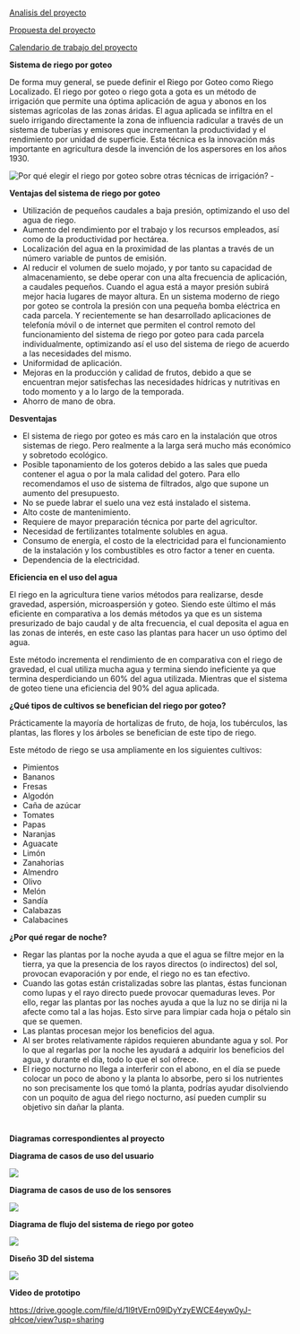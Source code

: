 
#
[Analisis del proyecto](https://github.com/Brandonp22/sistema-riego-goteo-arduino/blob/main/Analisis.md)

[Propuesta del proyecto](https://github.com/Brandonp22/sistema-riego-goteo-arduino/blob/main/Propuesta.md)

[Calendario de trabajo del proyecto](https://github.com/Brandonp22/sistema-riego-goteo-arduino/blob/main/Propuesta.md)

**Sistema de riego por goteo**

De forma muy general, se puede definir el Riego por Goteo como Riego Localizado. El riego por goteo o riego gota a gota es un método de irrigación que permite una óptima aplicación de agua y abonos en los sistemas agrícolas de las zonas áridas. El agua aplicada se infiltra en el suelo irrigando directamente la zona de influencia radicular a través de un sistema de tuberías y emisores que incrementan la productividad y el rendimiento por unidad de superficie. Esta técnica es la innovación más importante en agricultura desde la invención de los aspersores en los años 1930.

![Por qué elegir el riego por goteo sobre otras técnicas de irrigación? -](https://github.com/Brandonp22/sistema-riego-goteo-arduino/blob/main/imagenes/Aspose.Words.fb0048e7-002a-46c1-8cbe-51656c76b31f.002.jpeg)









**Ventajas del sistema de riego por goteo**

- Utilización de pequeños caudales a baja presión, optimizando el uso del agua de riego.
- Aumento del rendimiento por el trabajo y los recursos empleados, así como de la productividad por hectárea.
- Localización del agua en la proximidad de las plantas a través de un número variable de puntos de emisión.
- Al reducir el volumen de suelo mojado, y por tanto su capacidad de almacenamiento, se debe operar con una alta frecuencia de aplicación, a caudales pequeños. Cuando el agua está a mayor presión subirá mejor hacia lugares de mayor altura. En un sistema moderno de riego por goteo se controla la presión con una pequeña bomba eléctrica en cada parcela. Y recientemente se han desarrollado aplicaciones de telefonía móvil o de internet que permiten el control remoto del funcionamiento del sistema de riego por goteo para cada parcela individualmente, optimizando así el uso del sistema de riego de acuerdo a las necesidades del mismo.
- Uniformidad de aplicación.
- Mejoras en la producción y calidad de frutos, debido a que se encuentran mejor satisfechas las necesidades hídricas y nutritivas en todo momento y a lo largo de la temporada. 
- Ahorro de mano de obra.

**Desventajas**

- El sistema de riego por goteo es más caro en la instalación que otros sistemas de riego. Pero realmente a la larga será mucho más económico y sobretodo ecológico.
- Posible taponamiento de los goteros debido a las sales que pueda contener el agua o por la mala calidad del gotero. Para ello recomendamos el uso de sistema de filtrados, algo que supone un aumento del presupuesto.
- No se puede labrar el suelo una vez está instalado el sistema.
- Alto coste de mantenimiento.
- Requiere de mayor preparación técnica por parte del agricultor.
- Necesidad de fertilizantes totalmente solubles en agua.
- Consumo de energía, el costo de la electricidad para el funcionamiento de la instalación y los combustibles es otro factor a tener en cuenta.
- Dependencia de la electricidad.

**Eficiencia en el uso del agua**

El riego en la agricultura tiene varios métodos para realizarse, desde gravedad, aspersión, microaspersión y goteo. Siendo este último el más eficiente en comparativa a los demás métodos ya que es un sistema presurizado de bajo caudal y de alta frecuencia, el cual deposita el agua en las zonas de interés, en este caso las plantas para hacer un uso óptimo del agua.

Este método incrementa el rendimiento de en comparativa con el riego de gravedad, el cual utiliza mucha agua y termina siendo ineficiente ya que termina desperdiciando un 60% del agua utilizada. Mientras que el sistema de goteo tiene una eficiencia del 90% del agua aplicada.

**¿Qué tipos de cultivos se benefician del riego por goteo?**

Prácticamente la mayoría de hortalizas de fruto, de hoja, los tubérculos, las plantas, las flores y los árboles se benefician de este tipo de riego. 

Este método de riego se usa ampliamente en los siguientes cultivos:

- Pimientos
- Bananos
- Fresas
- Algodón
- Caña de azúcar
- Tomates
- Papas
- Naranjas
- Aguacate
- Limón
- Zanahorias
- Almendro
- Olivo
- Melón
- Sandía
- Calabazas
- Calabacines

**¿Por qué regar de noche?**

- Regar las plantas por la noche ayuda a que el agua se filtre mejor en la tierra, ya que la presencia de los rayos directos (o indirectos) del sol, provocan evaporación y por ende, el riego no es tan efectivo.
- Cuando las gotas están cristalizadas sobre las plantas, éstas funcionan como lupas y el rayo directo puede provocar quemaduras leves. Por ello, regar las plantas por las noches ayuda a que la luz no se dirija ni la afecte como tal a las hojas. Esto sirve para limpiar cada hoja o pétalo sin que se quemen.
- Las plantas procesan mejor los beneficios del agua.
- Al ser brotes relativamente rápidos requieren abundante agua y sol. Por lo que al regarlas por la noche les ayudará a adquirir los beneficios del agua, y durante el día, todo lo que el sol ofrece.
- El riego nocturno no llega a interferir con el abono, en el día se puede colocar un poco de abono y la planta lo absorbe, pero si los nutrientes no son precisamente los que tomó la planta, podrías ayudar disolviendo con un poquito de agua del riego nocturno, así pueden cumplir su objetivo sin dañar la planta.

#
**Diagramas correspondientes al proyecto**

**Diagrama de casos de uso del usuario**

![](https://github.com/Brandonp22/sistema-riego-goteo-arduino/releases/download/v2.0/casos_de_uso_usuario.png)

**Diagrama de casos de uso de los sensores**

![](https://github.com/Brandonp22/sistema-riego-goteo-arduino/releases/download/v2.0/Casos_de_uso_sensores.png)

**Diagrama de flujo del sistema de riego por goteo**

![](https://github.com/Brandonp22/sistema-riego-goteo-arduino/releases/download/v2.0/Diagrama_de_flujo.png)

**Diseño 3D del sistema**

![](https://github.com/Brandonp22/sistema-riego-goteo-arduino/releases/download/v2.0/Diseno.jpg)

 **Video de prototipo**

<https://drive.google.com/file/d/1l9tVErn09lDyYzyEWCE4eyw0yJ-qHcoe/view?usp=sharing>
